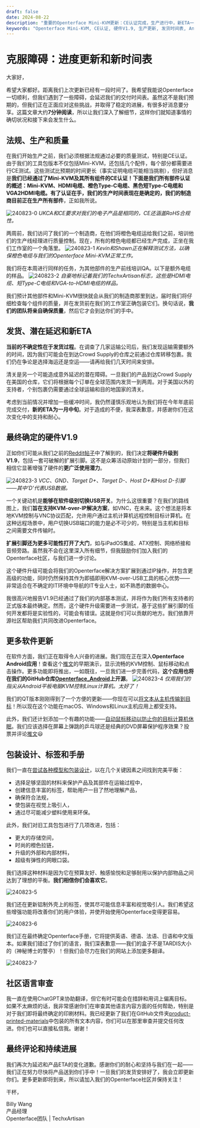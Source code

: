 ```yaml
---
draft: false
date: 2024-08-22
description: "重要的Openterface Mini-KVM更新：CE认证完成，生产进行中，新ETA一月中旬。硬件V1.9最终确定，包含扩展引脚、Android应用开发、改进包装和多语言手册进行中。"
keywords: "Openterface Mini-KVM, CE认证, 硬件V1.9, 生产更新, 发货时间表, Android应用开发, 扩展引脚, KVM-over-IP, 质量控制, 产品包装, 多语言手册, USB KVM, 科技制造, 开源硬件, 交付更新"
---
```


# 克服障碍：进度更新和新时间表

大家好，

希望大家都好。距离我们上次更新已经有一段时间了。我希望我能说Openterface一切顺利，但我们遇到了一些障碍，会延迟我们的交付时间表。虽然这不是我们预期的，但我们正在正面应对这些挑战，并取得了稳定的进展，有很多好消息要分享。这篇文章大约**7分钟阅读**，所以让我们深入了解细节，这样你们就知道事情的确切状况和接下来会发生什么。

## 法规、生产和质量

在我们开始生产之前，我们必须根据法规通过必要的质量测试，特别是CE认证。由于我们的工具包版本不仅包括Mini-KVM，还包括几个配件，每个部分都需要进行CE测试。这些测试比预期的时间更长（事实证明电缆可能相当挑剔），但好消息是**我们已经通过了Mini-KVM及其所有组件的CE认证！**下面是我们所有部件认证的概述：Mini-KVM、HDMI电缆、橙色Type-C电缆、黑色短Type-C电缆和VGA2HDMI电缆。有了认证在手，我们的生产时间表现在是确定的，我们的制造商**目前正在生产所有部件**，正如我所说。

![240823-0](https://www.crowdsupply.com/img/fcb5/db59e179-2413-4d57-8462-2285c007fcb5/openterface-240823-0_jpg_gallery-lg.jpg)
*UKCA和CE要求对我们的电子产品是相同的，CE还涵盖RoHS合规性。*

两周前，我们访问了我们的一个制造商，在他们将橙色电缆运给我们之前，培训他们的生产线经理进行质量控制。现在，所有的橙色电缆都已经生产完成，正坐在我们工作室的一个角落里。
![240823-1](https://www.crowdsupply.com/img/28dc/34844b54-0e02-414d-b58b-d40e8abe28dc/openterface-240823-1_jpg_gallery-lg.jpg)
*Kevin和Shawn正在解释测试方法，以确保橙色电缆与我们的Openterface Mini-KVM正常工作。*

我们将在本周进行同样的任务，为其他部件的生产前线培训QA。以下是额外电缆的样品。
![240823-2](https://www.crowdsupply.com/img/e703/abb8ffa5-eb85-4eb9-b5f8-d8a3d349e703/openterface-240823-2_jpg_md-xl.jpg)
*自豪地标记着我们的TechxArtisan标志，这些是HDMI电缆、短Type-C电缆和VGA-to-HDMI电缆的样品。*

我们预计其他部件和Mini-KVM很快就会从我们的制造商那里到达，届时我们将仔细检查每个组件的质量，并在发货前在我们的工作室正确包装它们。换句话说，**我们的团队将亲自确保质量**，然后它才会到达你们的手中。

## 发货、潜在延迟和新ETA

**当前的不确定性在于发货过程**。在调查了几家运输公司后，我们发现运输需要额外的时间，因为我们可能会在到达Crowd Supply的仓库之前通过仓库转移包裹。我们仍在争论是选择海运还是空运——请再给我们几天时间来安排。

清关是另一个可能造成意外延迟的潜在障碍。一旦我们的产品到达Crowd Supply在美国的仓库，它们将根据每个订单在全球范围内发货一到两周。对于美国以外的支持者，个别包裹仍需要通过全球运输和目的地国家的清关。

考虑到当前情况并增加一些缓冲时间，我仍然谨慎乐观地认为我们将在今年年底前完成交付，**新的ETA为一月中旬**。对于造成的不便，我深表歉意，并感谢你们在这次变化中的支持和耐心。

## 最终确定的硬件V1.9

正如你们可能从我们之前的[Reddit帖子](https://www.reddit.com/r/Openterface_miniKVM/comments/1e25pco/openterface_minikvm_v19_with_pins_for_more/)中了解到的，我们决定**将硬件升级到V1.9**，包括一套可破解的扩展引脚。这不是众筹活动原始计划的一部分，但我们相信它显著增强了硬件的**更广泛使用潜力**。

![240823-3](https://www.crowdsupply.com/img/77d7/09a9d0e5-3065-4f3e-8b61-bae66b5c77d7/openterface-240823-3_jpg_md-xl.jpg)
*VCC、GND、Target D+、Target D-、Host D+和Host D-引脚——其中'D'代表USB数据。*

一个关键动机是**能够在软件级别切换USB开关**。为什么这很重要？在我们的路线图上，我们**旨在支持KVM-over-IP解决方案**，如VNC，在未来。这个想法是将本地KVM控制与VNC协议匹配，允许用户通过主机计算机远程控制目标计算机。在这种远程场景中，用户切换USB端口的能力是必不可少的，特别是当主机和目标之间需要文件传输时。

**扩展引脚还为更多可能性打开了大门**，如与iPadOS集成、ATX控制、网络桥接和音频旁路。虽然我不会在这里深入所有细节，但我鼓励你们加入我们的Openterface社区，与我们进一步讨论。

这个硬件升级可能会将我们的Openterface解决方案扩展到通过IP操作，并包含更高级的功能，同时仍然保持其作为即插即用KVM-over-USB工具的核心优势——非常适合在不确定的IT环境中导航的IT专业人士，如不熟悉的数据中心。

我很高兴地报告V1.9已经通过了我们的内部基本测试，并将作为我们所有支持者的正式版本最终确定。然而，这个硬件升级需要进一步测试，基于这些扩展引脚的任何开发都将是实验性的，可能会有错误。这就是你们可以贡献的地方。我们依靠开源社区帮助我们共同改进Openterface。

## 更多软件更新

在软件方面，我们正在取得令人兴奋的进展。我们现在正在深入**Openterface Android应用**！查看这个[推文](https://x.com/TechxArtisan/status/1825460088922071398)的早期演示，显示流畅的KVM控制、鼠标移动和点击操作。更多功能即将推出，一如既往，一旦我们进一步完善代码，**这个应用也将在我们的GitHub仓库[Openterface_Android](https://github.com/TechxArtisanStudio/Openterface_Android)上开源**。
![240823-4](https://www.crowdsupply.com/img/7007/b192f260-1e1f-4dab-905b-fb0a6d927007/openterface-240823-4_jpg_md-xl.jpg)
*仅用我们的指尖从Android平板电脑KVM控制Linux计算机。太好了！*

我们的QT版本刚刚得到了一个方便的更新——你现在可以[将文本从主机传输到目标](https://x.com/TechxArtisan/status/1825919721960780131)！所以现在这个功能在macOS、Windows和Linux主机应用上都受支持。

此外，我们还计划添加一个有趣的功能——[自动鼠标移动以防止你的目标计算机休眠](https://x.com/TechxArtisan/status/1825471186668847241)。我们应该选择在屏幕上弹跳的乒乓球还是经典的DVD屏幕保护程序效果？投票并评论[推文](https://x.com/TechxArtisan/status/1825470086800691459)😃

## 包装设计、标签和手册

我们一直在[尝试各种模型和包装设计](https://www.reddit.com/r/Openterface_miniKVM/comments/1elm4vq/almost_ready_to_finalize_our_package_design/)，以在几个关键因素之间找到完美平衡：

- 选择足够坚固的材料来保护产品及其部件在运输过程中，
- 创建信息丰富的标签，帮助用户一目了然地理解产品，
- 确保符合法规，
- 使包装在视觉上吸引人，
- 通过尽可能减少塑料使用来环保。

此外，我们对旧工具包包进行了几项改进，包括：

- 更大的存储空间，
- 时尚的橙色拉链，
- 升级的外部和内部材料，
- 超级有弹性的网眼口袋。

我们选择这种材料是因为它在预算友好、触感愉悦和足够耐用以保护内部物品之间达到了理想的平衡。**我们相信你们会喜欢它**。

![240823-5](https://www.crowdsupply.com/img/099a/75e16f52-bd0c-4652-af27-08caf448099a/openterface-240823-5_jpg_md-xl.jpg)

我们还在更新铝制外壳上的标签，使其尽可能信息丰富和视觉吸引人。我们希望这些增强功能将改善你们的用户体验，并使开始使用Openterface变得更容易。

![240823-6](https://www.crowdsupply.com/img/94d8/441a5757-2d6a-4c79-885b-7b5b3a7094d8/openterface-240823-6_jpg_md-xl.jpg)

我们正在最终确定Openterface手册，它将提供英语、德语、法语、日语和中文版本。如果我们错过了你们的语言，我们深表歉意——我们的盒子不是TARDIS大小的（神秘博士的警亭）！但我们会尽力在我们的网站上添加更多翻译。

![240823-7](https://www.crowdsupply.com/img/e2d9/2e5a2086-20f0-47ec-a27b-288d10d0e2d9/openterface-240823-7_jpg_md-xl.jpg)

## 社区语言审查

我一直在使用ChatGPT来协助翻译，但它有时可能会在措辞和用词上偏离目标。如果不太麻烦的话，我非常感谢你们在审查其他语言内容方面的任何帮助，特别是对于我们即将最终确定的印刷材料。我已经更新了我们在GitHub文件夹[product-printed-materials](https://github.com/TechxArtisanStudio/Openterface/tree/main/product-printed-materials)中包装的所有文本内容，你们可以在那里审查并提交任何改进。你们也可以直接私信我。谢谢！

## 最终评论和持续进展

我们再次为延迟和产品ETA的变化道歉。感谢你们的耐心和坚持与我们在一起——我们正在努力尽快将产品送到你们手中！一旦我们的发货安排好了，我会立即更新你们。更多更新即将到来，所以请加入我们的Openterface社区并保持关注！

干杯，

Billy Wang  
产品经理  
Openterface团队 | TechxArtisan
